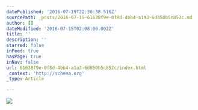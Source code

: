 ```yaml
---
datePublished: '2016-07-19T22:30:38.516Z'
sourcePath: _posts/2016-07-15-61638f9e-0f8d-4bb4-a1a3-6d850b5c852c.md
author: []
dateModified: '2016-07-15T02:08:00.002Z'
title: ''
description: ''
starred: false
inFeed: true
hasPage: true
inNav: false
url: 61638f9e-0f8d-4bb4-a1a3-6d850b5c852c/index.html
_context: 'http://schema.org'
_type: Article

---
```

![](https://the-grid-user-content.s3-us-west-2.amazonaws.com/1cc63cad-24dd-42a7-bfb3-7e67c7fbdc07.jpg)